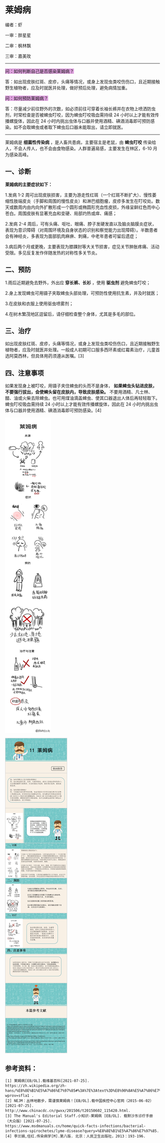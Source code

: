 # 莱姆病

编者：虾

一审：胖星星

二审：枫林飘

三审：嘉美玫

---

<font style="background: Plum">问：如何判断自己是否感染莱姆病？</font>

答：如出现皮肤红斑、皮疹，头痛等情况，或身上发现虫类咬伤伤口，且近期接触野生植物者，应及时就医并处理，做好预后处理，避免病情加重。

<font style="background: Plum">问：如何预防莱姆病？</font>

答：尽量减少前往野外的次数，如必须前往可穿着长袖长裤并在衣物上喷洒防虫剂，时常检查是否被蜱虫叮咬，因为蜱虫叮咬吸血需持续 24 小时以上才能有效传播螺旋体，因此在 24 小时内挑出虫体与口器并使用酒精、碘酒消毒即可预防感染。如不会取蜱虫或者取下蜱虫后口器未能取出，请立即就医。

---

莱姆病是 **细菌性传染病** ，是人畜共患病，主要宿主是老鼠，由 **蜱虫叮咬** 传染给人，不会人传人，也不会由食物感染。人群普遍易感，主要发生在林区，6-10 月为感染高峰。

## 一、诊断

 **莱姆病的主要症状如下：**
 
1.发病 1-2 周可出现皮肤损害，主要为游走性红斑（一个红斑不断扩大）、慢性萎缩性肢端皮炎（手脚和周围的慢性皮炎）和淋巴细胞瘤，皮疹多发生在叮咬处。数天或数周内由内向外扩散形成一个圆形或椭圆形充血性皮损，外缘呈鲜红色而中心苍白。周围皮肤有显著充血和变硬、局部灼热或痒、痛感；

2.发病 2-4 周后，可有头痛、呕吐、眼痛、脖子发硬发直以及脑炎脑膜炎症状，表现为意识障碍（对周围环境及自身状态的识别和察觉能力出现障碍）。半数患者会有神经炎，多表现为面部肌肉麻痹、刺痛，中老年患者可留后遗症；

3.病后两个月或更晚，主要表现为膝踝肘等大关节损害，症见关节肿胀疼痛、活动受限。多见反复发作伴随发热的对称性多关节炎。

## 二、预防

1.雨后近期避免去野外，外出应 **穿长裤、长衫** ，使用 **驱虫剂** 避免蜱虫叮咬；

2.身上发现蜱虫可用镊子夹取蜱虫头部处理，可预防性使用抗生素，并及时就医；

3.在皮肤和衣服上使用驱虫喷雾剂；

4.在树木繁茂地区逗留后，请仔细检查整个身体，尤其是多毛的部位。

## 三、治疗

如出现皮肤红斑、皮疹，头痛等情况，或身上发现虫类咬伤伤口，且近期接触野生植物者，应及时就医并处理。一般成人初期可口服多西环素或红霉素治疗，儿童首选阿莫西林，但具体用药须遵从医嘱。[3]

## 四、注意事项

如果发现身上被叮咬，用镊子夹住蜱虫的头而不是身体， **如果蜱虫头钻进皮肤，不要强行拔出，会使蜱头留在皮肤内，导致皮肤感染。** 不要用酒精、凡士林、醋、油或火柴去除蜱虫。也可用煤油滴盖蜱虫、使其口器退出人体后再轻轻取下。蜱虫叮咬吸血需持续 24 小时以上才能有效传播螺旋体，因此在 24 小时内挑出虫体与口器并使用酒精、碘酒消毒即可预防感染。[4]

![](..\pics\09-01.png)

![](..\pics\09.jpg)

## 参考资料：

```
[1] 莱姆病[EB/OL].载维基百科[2021-07-25].
https://zh.wikipedia.org/zh-hans/%E8%8E%B1%E5%A7%86%E7%97%85#%3A%7E%3Atext%3D%E8%90%8A%E5%A7%86%E7%97%85%EF%BC%88Lyme_disease%2C%E5%8C%85%E5%90%AB%E7%99%BC%E7%87%92%E3%80%81%E9%A0%AD%E7%97%9B%E5%92%8C%E7%96%B2%E5%80%A6%E3%80%82?wprov=sfla1 .
[2] NEJM：丛林地散步，需谨慎莱姆病！[EB/OL].载中国疾控中心官网（2015-06-02）[2021-07-25].
http://www.chinacdc.cn/gwxx/201506/t20150602_115420.html.
[3] The Manual's Editorial Staff.小知识-莱姆病 [EB/OL]. 载默沙东诊疗手册（大众版）[2021-07-25].
https://www.msdmanuals.cn/home/quick-facts-infections/bacterial-infections-spirochetes/lyme-disease?query=%E8%8E%B1%E5%A7%86%E7%97%85.
[4] 李兰娟,任红.传染病学[M].第八版. 北京：人民卫生出版社，2013：193-196.
```
